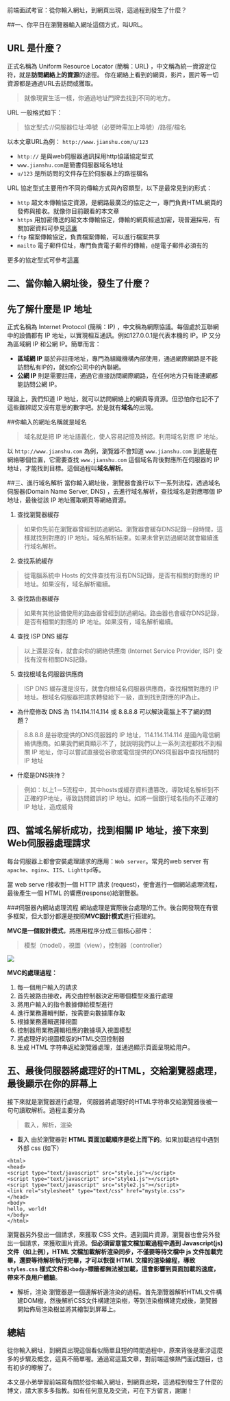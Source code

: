 前端面試考官：從你輸入網址，到網頁出現，這過程到發生了什麼？


##一、你平日在瀏覽器輸入網址這個方式，叫URL。
## URL 是什麼？
正式名稱為 Uniform Resource Locator (簡稱：URL) ，中文稱為統一資源定位符，就是**訪問網絡上的資源**的途徑。 你在網絡上看到的網頁，影片，圖片等一切資源都是通過URL去訪問或獲取。  
  

>就像現實生活一樣，你通過地址門牌去找到不同的地方。  
  

URL 一般格式如下：
>協定型式://伺服器位址:埠號（必要時需加上埠號）/路徑/檔名


以本文章URL為例： ``` http://www.jianshu.com/u/123 ``` 
- ```http://``` 是與web伺服器通訊採用http協議協定型式
- ```www.jianshu.com```是簡書伺服器域名地址
- ```u/123``` 是所訪問的文件存在於伺服器上的路徑檔名

URL 協定型式主要用作不同的傳輸方式與內容類型，以下是最常見到的形式：
* ```http``` 超文本傳輸協定資源，是網路最廣泛的協定之一，專門負責HTML網頁的發佈與接收。就像你目前觀看的本文章
* ```https``` 用加密傳送的超文本傳輸協定，傳輸的網頁經過加密，現普遍採用，有關加密資料可參見[這裏](https://baike.baidu.com/item/URL)
* ```ftp``` 檔案傳輸協定，負責檔案傳輸，可以進行檔案共享
* ```mailto``` 電子郵件位址，專門負責電子郵件的傳輸，```@```是電子郵件必須有的

更多的協定型式可參考[這裏](https://baike.baidu.com/item/URL)

## 二、當你輸入網址後，發生了什麼？
## 先了解什麼是 IP 地址 
正式名稱為 Internet Protocol (簡稱：IP) ，中文稱為網際協議。每個處於互聯網中的設備都有 IP 地址，以實現相互通訊。例如127.0.0.1是代表本機的 IP。IP 又分為區域網 IP 和公網 IP。簡單而言：
* **區域網 IP** 屬於非註冊地址，專門為組織機構內部使用，通過網際網路是不能訪問私有IP的，就如你公司中的內聯網。
* **公網 IP** 則是需要註冊，通過它直接訪問網際網路，在任何地方只有能連網都能訪問公網 IP。

理論上，我們知道 IP 地址，就可以訪問網絡上的網頁等資源。但恐怕你也記不了這些難辨認又沒有意思的數字吧。於是就有**域名**的出現。

 ##你輸入的網址名稱就是域名
>域名就是把 IP 地址語義化，使人容易記憶及辨認。利用域名對應 IP 地址。

以 ```http://www.jianshu.com```  為例，瀏覽器不會知道 ``` www.jianshu.com ``` 到底是在網絡哪個位置，它需要查找 ```www.jianshu.com``` 這個域名背後對應所在伺服器的 IP 地址，才能找到目標。這個過程叫**域名解析**。

##三、進行域名解析
當你輸入網址後，瀏覽器會進行以下一系列流程，透過域名伺服器(Domain Name Server, DNS) ，去進行域名解析，查找域名是對應哪個 IP 地址，最後從該 IP 地址獲取網頁等網絡資源。


1. 查找瀏覽器緩存
>如果你先前在瀏覽器曾經到訪過網站。瀏覽器會緩存DNS記錄一段時間，這樣就找到對應的 IP 地址。域名解析結束。如果未曾到訪過網站就會繼續進行域名解析。

2. 查找系統緩存
>從電腦系統中 Hosts 的文件查找有沒有DNS記錄，是否有相關的對應的 IP 地址。如果沒有，域名解析繼續。

3. 查找路由器緩存
>如果有其他設備使用的路由器曾經到訪過網站。路由器也會緩存DNS記錄，是否有相關的對應的 IP 地址。如果沒有，域名解析繼續。

4. 查找 ISP DNS 緩存
>以上還是沒有，就會向你的網絡供應商 (Internet Service Provider, ISP) 查找有沒有相關DNS記錄。

5. 查找根域名伺服器供應商
>ISP DNS 緩存還是沒有，就會向根域名伺服器供應商，查找相關對應的 IP 地址。根域名伺服器把請求轉發給下一級，直到找到對應的IP為止。

- 為什麼修改 DNS 為 114.114.114.114 或 8.8.8.8 可以解決電腦上不了網的問題？
>8.8.8.8 是谷歌提供的DNS伺服器的 IP 地址，114.114.114.114 是國內電信網絡供應商。如果我們網頁顯示不了，就説明我們以上一系列流程都找不到相關 IP 地址，你可以嘗試直接從谷歌或電信提供的DNS伺服器中查找相關的 IP 地址

- 什麼是DNS挾持？
>例如：以上1－5流程中，其中hosts或緩存資料遭篡改，導致域名解析到不正確的IP地址，導致訪問錯誤的 IP 地址。如將一個銀行域名指向不正確的 IP 地址，造成威脅

## 四、當域名解析成功，找到相關 IP 地址，接下來到Web伺服器處理請求

每台伺服器上都會安裝處理請求的應用：`Web server`。常見的web server 有`apache`、`nginx`、`IIS`、`Lighttpd`等。

當 web serve r接收到一個 HTTP 請求 (request)，便會進行一個網站處理流程，最後產生一個 HTML 的響應(response)給瀏覽器。

###伺服器內網站處理流程
網站處理是實際後台處理的工作。後台開發現在有很多框架，但大部分都還是按照**MVC設計模式**進行搭建的。

**MVC是一個設計模式**，將應用程序分成三個核心部件：
>模型（model），視圖（view），控制器（controller）

![](http://upload-images.jianshu.io/upload_images/10796885-0e6382e5ff7bfbb8.png?imageMogr2/auto-orient/strip%7CimageView2/2/w/1240)

**MVC的處理過程：**
1. 每一個用户輸入的請求
2. 首先被路由接收，再交由控制器決定用哪個模型來進行處理
3. 將用户輸入的指令數據傳給模型進行
4. 進行業務邏輯判斷，按需要向數據庫存取
5. 根據業務邏輯選擇視圖
6. 控制器用業務邏輯相應的數據填入視圖模型
7. 將處理好的視圖模版的HTML交回控制器
8. 生成 HTML 字符串返給瀏覽器處理，並通過顯示頁面呈現給用户。

## 五、最後伺服器將處理好的HTML，交給瀏覽器處理，最後顯示在你的屏幕上
接下來就是瀏覽器進行處理， 伺服器將處理好的HTML字符串交給瀏覽器後被一句句讀取解析。過程主要分為
> 載入，解析，渲染

- 載入
由於瀏覽器對 **HTML 頁面加載順序是從上而下的**。如果加載過程中遇到外部 css (如下）
```
<html>
<head>
<script type="text/javascript" src="style.js"></script>
<script type="text/javascript" src="style1.js"></script>
<script type="text/javascript" src="style2.js"></script>
<link rel="stylesheet" type="text/css" href="mystyle.css">
</head>
<body>
hello, world!
</body>
</html>
```
瀏覽器另外發出一個請求，來獲取 CSS 文件。遇到圖片資源，瀏覽器也會另外發出一個請求，來獲取圖片資源。**但必須留意當文檔加載過程中遇到 Javascript(js) 文件（如上例），HTML 文檔加載解析渲染同步，不僅要等待文檔中 js 文件加載完畢，還要等待解析執行完畢，才可以恢復 HTML 文檔的渲染線程，導致 `styles.css` 樣式文件和`<body>`標籤都無法被加載，這會影響到頁面加載的速度，帶來不良用户體驗**。

- 解析，渲染
瀏覽器是一個邊解析邊渲染的過程。首先瀏覽器解析HTML文件構建DOM樹，然後解析CSS文件構建渲染樹，等到渲染樹構建完成後，瀏覽器開始佈局渲染樹並將其繪製到屏幕上。

## 總結
從你輸入網址，到網頁出現這個看似簡單且短的時間過程中，原來背後是牽涉這麼多的步驟及概念，這真不簡單喔。通過寫這篇文章，對前端這條熱門面試題目，也有初步的瞭解了。

本文是小弟學習前端寫有關於從你輸入網址，到網頁出現，這過程到發生了什麼的博文，請大家多多指教。如有任何意見及交流，可在下方留言，謝謝！
